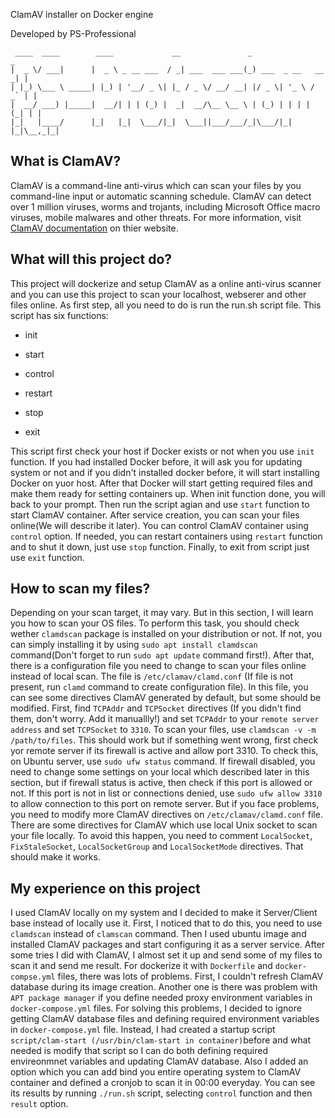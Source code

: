 ClamAV installer on Docker engine

Developed by PS-Professional

     ____  ____        ____             __               _                   _ 
    |  _ \/ ___|      |  _ \ _ __ ___  / _| ___  ___ ___(_) ___  _ __   __ _| |
    | |_) \___ \ _____| |_) | '__/ _ \| |_ / _ \/ __/ __| |/ _ \| '_ \ / _` | |
    |  __/ ___) |_____|  __/| | | (_) |  _|  __/\__ \__ \ | (_) | | | | (_| | |
    |_|   |____/      |_|   |_|  \___/|_|  \___||___/___/_|\___/|_| |_|\__,_|_|


## What is ClamAV?

ClamAV is a command-line anti-virus which can scan your files by you command-line input or automatic scanning schedule. ClamAV can detect over 1 million viruses, worms and trojants, including Microsoft Office macro viruses, mobile malwares and other threats. For more information, visit [ClamAV documentation](https://clamav.net/document/introduction) on thier website.

## What will this project do?

This project will dockerize and setup ClamAV as a online anti-virus scanner and you can use this project to scan your localhost, webserer and other files online. As first step, all you need to do is run the run.sh script file. This script has six functions:
* init 

* start

* control

* restart

* stop

* exit

This script first check your host if Docker exists or not when you use `init` function. If you had installed Docker before, it will ask you for updating system or not and if you didn't installed docker before, it will start installing Docker on yuor host. After that Docker will start getting required files and make them ready for setting containers up. When init function done, you will back to your prompt. Then run the script agian and use `start` function to start ClamAV container. After service creation, you can scan your files online(We will describe it later). You can control ClamAV container using `control` option. If needed, you can restart containers using `restart` function and to shut it down, just use `stop` function. Finally, to exit from script just use `exit` function.

## How to scan my files?

Depending on your scan target, it may vary. But in this section, I will learn you how to scan your OS files. To perform this task, you should check wether `clamdscan` package is installed on your distribution or not. If not, you can simply installing it by using `sudo apt install clamdscan` command(Don't forget to run `sudo apt update` command first!). After that, there is a configuration file you need to change to scan your files online instead of local scan. The file is `/etc/clamav/clamd.conf` (If file is not present, run `clamd` command to create configuration file). In this file, you can see some directives ClamAV generated by default, but some should be modified. First, find `TCPAddr` and `TCPSocket` directives (If you didn't find them, don't worry. Add it manuallly!) and set `TCPAddr` to your `remote server address` and set `TCPSocket` to `3310`. To scan your files, use `clamdscan -v -m /path/to/files`. This should work but if something went wrong, first check yor remote server if its firewall is active and allow port 3310. To check this, on Ubuntu server, use `sudo ufw status` command. If firewall disabled, you need to change some settings on your local which described later in this section, but if firewall status is active, then check if this port is allowed or not. If this port is not in list or connections denied, use `sudo ufw allow 3310` to allow connection to this port on remote server. But if you face problems, you need to modify more ClamAV directives on `/etc/clamav/clamd.conf` file. There are some directives for ClamAV which use local Unix socket to scan your file locally. To avoid this happen, you need to comment `LocalSocket`, `FixStaleSocket`, `LocalSocketGroup` and `LocalSocketMode` directives. That should make it works.

## My experience on this project

I used ClamAV locally on my system and I decided to make it Server/Client base instead of locally use it. First, I noticed that to do this, you need to use `clamdscan` instead of `clamscan` command. Then I used ubuntu image and installed ClamAV packages and start configuring it as a server service. After some tries I did with ClamAV, I almost set it up and send some of my files to scan it and send me result. For dockerize it with `Dockerfile` and `docker-compse.yml` files, there was lots of problems. First, I couldn't refresh ClamAV database during its image creation. Another one is there was problem with `APT package manager` if you define needed proxy environment variables in `docker-compose.yml` files. For solving this problems, I decided to ignore getting ClamAV database files and defining required environment variables in `docker-compose.yml` file. Instead, I had created a startup script `script/clam-start (/usr/bin/clam-start in container)`before and what needed is modify that script so I can do both defining required envireonmnet variables and updating ClamAV database. Also I added an option which you can add bind you entire operating system to ClamAV container and defined a cronjob to scan it in 00:00 everyday. You can see its results by running `./run.sh` script, selecting `control` function and then `result` option.